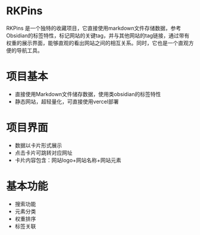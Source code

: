 # RKPins
RKPins 是一个独特的收藏项目，它直接使用markdown文件存储数据，参考Obsidian的标签特性，标记网站的关键tag，并与其他网站的tag链接，通过带有权重的展示界面，能够直观的看出网站之间的相互关系。同时，它也是一个直观方便的导航工具。

# 项目基本
- 直接使用Markdown文件储存数据，使用类obsidian的标签特性
- 静态网站，超轻量化，可直接使用vercel部署

# 项目界面
- 数据以卡片形式展示
- 点击卡片可跳转对应网址
- 卡片内容包含：网站logo+网站名称+网站元素

# 基本功能
- 搜索功能
- 元素分类
- 权重排序
- 标签关联

